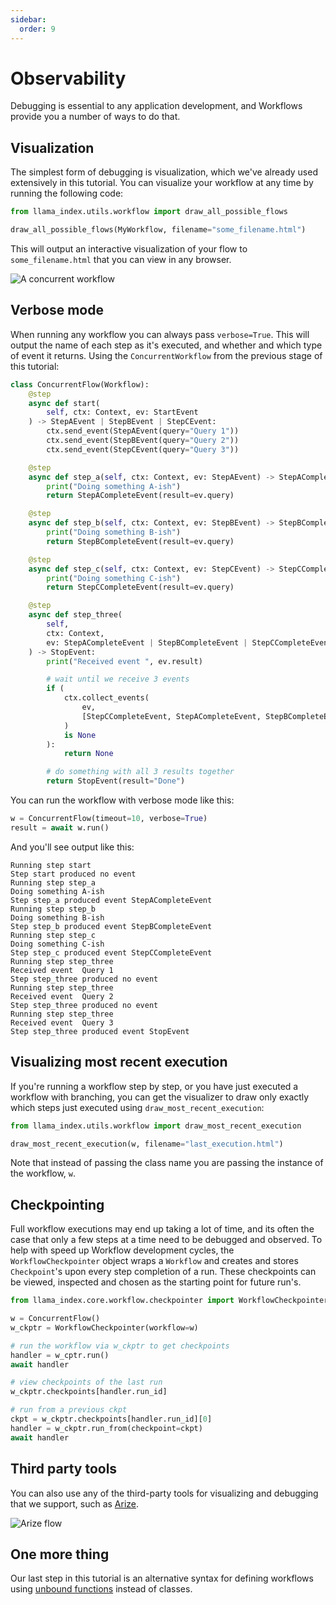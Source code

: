 ```yaml
---
sidebar:
  order: 9
---
```


# Observability

Debugging is essential to any application development, and Workflows provide you a number of ways to do that.

## Visualization

The simplest form of debugging is visualization, which we've already used extensively in this tutorial. You can visualize your workflow at any time by running the following code:

```python
from llama_index.utils.workflow import draw_all_possible_flows

draw_all_possible_flows(MyWorkflow, filename="some_filename.html")
```

This will output an interactive visualization of your flow to `some_filename.html` that you can view in any browser.

![A concurrent workflow](/python/framework/understanding/workflows/different_events.png)

## Verbose mode

When running any workflow you can always pass `verbose=True`. This will output the name of each step as it's executed, and whether and which type of event it returns. Using the `ConcurrentWorkflow` from the previous stage of this tutorial:

```python
class ConcurrentFlow(Workflow):
    @step
    async def start(
        self, ctx: Context, ev: StartEvent
    ) -> StepAEvent | StepBEvent | StepCEvent:
        ctx.send_event(StepAEvent(query="Query 1"))
        ctx.send_event(StepBEvent(query="Query 2"))
        ctx.send_event(StepCEvent(query="Query 3"))

    @step
    async def step_a(self, ctx: Context, ev: StepAEvent) -> StepACompleteEvent:
        print("Doing something A-ish")
        return StepACompleteEvent(result=ev.query)

    @step
    async def step_b(self, ctx: Context, ev: StepBEvent) -> StepBCompleteEvent:
        print("Doing something B-ish")
        return StepBCompleteEvent(result=ev.query)

    @step
    async def step_c(self, ctx: Context, ev: StepCEvent) -> StepCCompleteEvent:
        print("Doing something C-ish")
        return StepCCompleteEvent(result=ev.query)

    @step
    async def step_three(
        self,
        ctx: Context,
        ev: StepACompleteEvent | StepBCompleteEvent | StepCCompleteEvent,
    ) -> StopEvent:
        print("Received event ", ev.result)

        # wait until we receive 3 events
        if (
            ctx.collect_events(
                ev,
                [StepCCompleteEvent, StepACompleteEvent, StepBCompleteEvent],
            )
            is None
        ):
            return None

        # do something with all 3 results together
        return StopEvent(result="Done")
```

You can run the workflow with verbose mode like this:

```python
w = ConcurrentFlow(timeout=10, verbose=True)
result = await w.run()
```

And you'll see output like this:

```
Running step start
Step start produced no event
Running step step_a
Doing something A-ish
Step step_a produced event StepACompleteEvent
Running step step_b
Doing something B-ish
Step step_b produced event StepBCompleteEvent
Running step step_c
Doing something C-ish
Step step_c produced event StepCCompleteEvent
Running step step_three
Received event  Query 1
Step step_three produced no event
Running step step_three
Received event  Query 2
Step step_three produced no event
Running step step_three
Received event  Query 3
Step step_three produced event StopEvent
```

## Visualizing most recent execution

If you're running a workflow step by step, or you have just executed a workflow with branching, you can get the visualizer to draw only exactly which steps just executed using `draw_most_recent_execution`:

```python
from llama_index.utils.workflow import draw_most_recent_execution

draw_most_recent_execution(w, filename="last_execution.html")
```

Note that instead of passing the class name you are passing the instance of the workflow, `w`.

## Checkpointing

Full workflow executions may end up taking a lot of time, and its often the case that only a few steps at a time need to be debugged and observed. To help with speed up Workflow development cycles, the `WorkflowCheckpointer` object wraps a `Workflow` and creates and stores `Checkpoint`'s upon every step completion of a run. These checkpoints can be viewed, inspected and chosen as the starting point for future run's.

```python
from llama_index.core.workflow.checkpointer import WorkflowCheckpointer

w = ConcurrentFlow()
w_ckptr = WorkflowCheckpointer(workflow=w)

# run the workflow via w_ckptr to get checkpoints
handler = w_cptr.run()
await handler

# view checkpoints of the last run
w_ckptr.checkpoints[handler.run_id]

# run from a previous ckpt
ckpt = w_ckptr.checkpoints[handler.run_id][0]
handler = w_ckptr.run_from(checkpoint=ckpt)
await handler
```

## Third party tools

You can also use any of the third-party tools for visualizing and debugging that we support, such as [Arize](https://docs.arize.com/arize/large-language-models/tracing/auto-instrumentation/llamaindex).

![Arize flow](/python/framework/understanding/workflows/arize.png)

## One more thing

Our last step in this tutorial is an alternative syntax for defining workflows using [unbound functions](/python/framework/understanding/workflows/unbound_functions) instead of classes.
